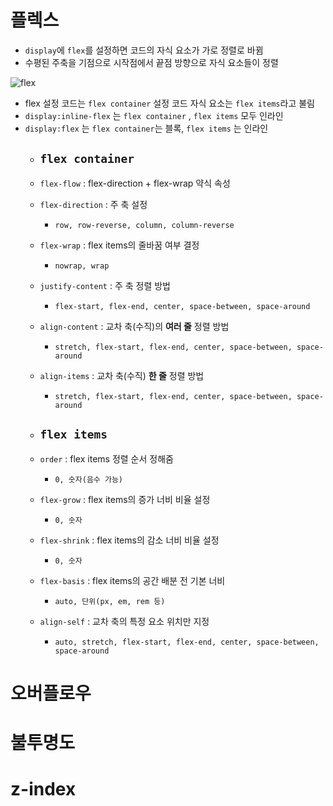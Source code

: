 # 플렉스
- `display`에 `flex`를 설정하면 코드의 자식 요소가 가로 정렬로 바뀜
- 수평된 주축을 기점으로 시작점에서 끝점 방향으로 자식 요소들이 정렬

![flex](https://velog.velcdn.com/images/front-ant/post/b98ba153-3c96-4c15-98b6-0ab1c9c63f5d/image.png)

- flex 설정 코드는 `flex container` 설정 코드 자식 요소는 `flex items`라고 불림
- `display:inline-flex` 는 `flex container` , `flex items` 모두 인라인
- `display:flex` 는 `flex container`는 블록, `flex items` 는 인라인
  - ## `flex container`
  - `flex-flow` : flex-direction + flex-wrap 약식 속성
 
  - `flex-direction` : 주 축 설정
    + `row, row-reverse, column, column-reverse`

  - `flex-wrap` : flex items의 줄바꿈 여부 결정
    + `nowrap, wrap`

  - `justify-content` : 주 축 정렬 방법
    + `flex-start, flex-end, center, space-between, space-around`

  - `align-content` : 교차 축(수직)의 **여러 줄** 정렬 방법
    + `stretch, flex-start, flex-end, center, space-between, space-around`

  - `align-items` : 교차 축(수직) **한 줄** 정렬 방법
    + `stretch, flex-start, flex-end, center, space-between, space-around`
  - ## `flex items`
  - `order` : flex items 정렬 순서 정해줌
    + `0, 숫자(음수 가능)`

  - `flex-grow` : flex items의 증가 너비 비율 설정
    + `0, 숫자`

  - `flex-shrink` : flex items의 감소 너비 비율 설정
    + `0, 숫자`

  - `flex-basis` : flex items의 공간 배분 전 기본 너비
    + `auto, 단위(px, em, rem 등)`

  - `align-self` : 교차 축의 특정 요소 위치만 지정
    + `auto, stretch, flex-start, flex-end, center, space-between, space-around`
  
# 오버플로우

# 불투명도

# z-index
